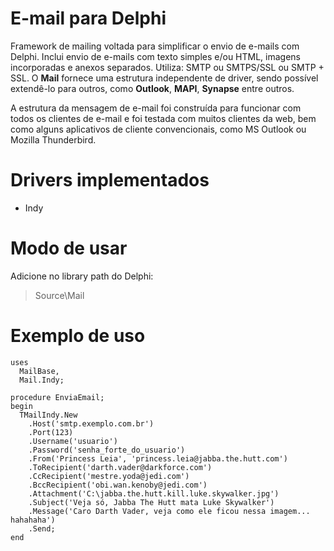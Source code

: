 # E-mail para Delphi

Framework de mailing voltada para simplificar o envio de e-mails com Delphi.
Inclui envio de e-mails com texto simples e/ou HTML, imagens incorporadas e anexos separados.
Utiliza: SMTP ou SMTPS/SSL ou SMTP + SSL.
O **Mail** fornece uma estrutura independente de driver, sendo possível extendê-lo para outros, como **Outlook**, **MAPI**, **Synapse** entre outros. 

A estrutura da mensagem de e-mail foi construída para funcionar com todos os clientes de e-mail e foi testada com muitos clientes da web, bem como alguns aplicativos de cliente convencionais, como MS Outlook ou Mozilla Thunderbird.

# Drivers implementados
- Indy

# Modo de usar
Adicione no library path do Delphi:

> Source\Mail

# Exemplo de uso

```
uses
  MailBase,
  Mail.Indy;

procedure EnviaEmail;
begin
  TMailIndy.New
    .Host('smtp.exemplo.com.br')
    .Port(123)
    .Username('usuario')
    .Password('senha_forte_do_usuario')
    .From('Princess Leia', 'princess.leia@jabba.the.hutt.com')
    .ToRecipient('darth.vader@darkforce.com')
    .CcRecipient('mestre.yoda@jedi.com')
    .BccRecipient('obi.wan.kenoby@jedi.com')
    .Attachment('C:\jabba.the.hutt.kill.luke.skywalker.jpg')
    .Subject('Veja só, Jabba The Hutt mata Luke Skywalker')
    .Message('Caro Darth Vader, veja como ele ficou nessa imagem... hahahaha')
    .Send;  
end
```
